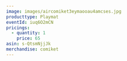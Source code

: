 ```yaml
---
image: images/aircomiket3eymaooau4amcses.jpg
producttype: Playmat
eventId: iuq6O2mCN
pricings:
  - quantity: 1
    price: 65
asin: s-QtsmNjjJk
merchandise: comiket
---
```

